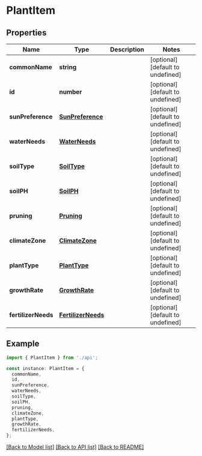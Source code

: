 # PlantItem

## Properties

| Name                | Type                                      | Description | Notes                             |
| ------------------- | ----------------------------------------- | ----------- | --------------------------------- |
| **commonName**      | **string**                                |             | [optional] [default to undefined] |
| **id**              | **number**                                |             | [optional] [default to undefined] |
| **sunPreference**   | [**SunPreference**](SunPreference.md)     |             | [optional] [default to undefined] |
| **waterNeeds**      | [**WaterNeeds**](WaterNeeds.md)           |             | [optional] [default to undefined] |
| **soilType**        | [**SoilType**](SoilType.md)               |             | [optional] [default to undefined] |
| **soilPH**          | [**SoilPH**](SoilPH.md)                   |             | [optional] [default to undefined] |
| **pruning**         | [**Pruning**](Pruning.md)                 |             | [optional] [default to undefined] |
| **climateZone**     | [**ClimateZone**](ClimateZone.md)         |             | [optional] [default to undefined] |
| **plantType**       | [**PlantType**](PlantType.md)             |             | [optional] [default to undefined] |
| **growthRate**      | [**GrowthRate**](GrowthRate.md)           |             | [optional] [default to undefined] |
| **fertilizerNeeds** | [**FertilizerNeeds**](FertilizerNeeds.md) |             | [optional] [default to undefined] |

## Example

```typescript
import { PlantItem } from './api';

const instance: PlantItem = {
  commonName,
  id,
  sunPreference,
  waterNeeds,
  soilType,
  soilPH,
  pruning,
  climateZone,
  plantType,
  growthRate,
  fertilizerNeeds,
};
```

[[Back to Model list]](../README.md#documentation-for-models) [[Back to API list]](../README.md#documentation-for-api-endpoints) [[Back to README]](../README.md)

